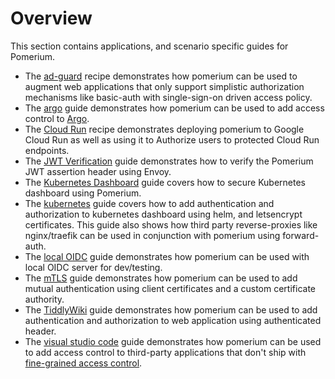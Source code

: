 # Overview

This section contains applications, and scenario specific guides for Pomerium.

- The [ad-guard](./ad-guard.md) recipe demonstrates how pomerium can be used to augment web applications that only support simplistic authorization mechanisms like basic-auth with single-sign-on driven access policy.
- The [argo](./argo.md) guide demonstrates how pomerium can be used to add access control to [Argo](https://argoproj.github.io/projects/argo).
- The [Cloud Run](./cloud-run.md) recipe demonstrates deploying pomerium to Google Cloud Run as well as using it to Authorize users to protected Cloud Run endpoints.
- The [JWT Verification](./jwt-verification.md) guide demonstrates how to verify the Pomerium JWT assertion header using Envoy.
- The [Kubernetes Dashboard](./kubernetes-dashboard.md) guide covers how to secure Kubernetes dashboard using Pomerium.
- The [kubernetes](./kubernetes.md) guide covers how to add authentication and authorization to kubernetes dashboard using helm, and letsencrypt certificates. This guide also shows how third party reverse-proxies like nginx/traefik can be used in conjunction with pomerium using forward-auth.
- The [local OIDC](./local-oidc.md) guide demonstrates how pomerium can be used with local OIDC server for dev/testing.
- The [mTLS](./mtls.md) guide demonstrates how pomerium can be used to add mutual authentication using client certificates and a custom certificate authority.
- The [TiddlyWiki](./tiddlywiki.md) guide demonstrates how pomerium can be used to add authentication and authorization to web application using authenticated header.
- The [visual studio code](./vs-code-server.md) guide demonstrates how pomerium can be used to add access control to third-party applications that don't ship with [fine-grained access control](https://github.com/cdr/code-server/issues/905).

